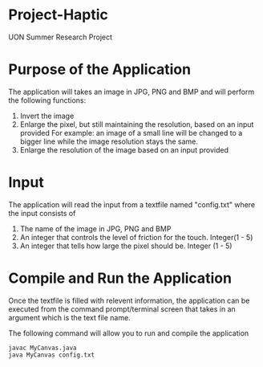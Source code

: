# Project-Haptic
UON Summer Research Project

# Purpose of the Application

The application will takes an image in JPG, PNG and BMP and will perform the following functions:
 1. Invert the image
 2. Enlarge the pixel, but still maintaining the resolution, based on an input provided
    For example: an image of a small line will be changed to a bigger line while the image resolution stays the same.
 3. Enlarge the resolution of the image based on an input provided

# Input

The application will read the input from a textfile named "config.txt" where the input consists of
 1. The name of the image in JPG, PNG and BMP
 2. An integer that controls the level of friction for the touch. Integer(1 - 5)
 3. An integer that tells how large the pixel should be. Integer (1 - 5)
 
 # Compile and Run the Application

Once the textfile is filled with relevent information, the application can be executed from the command prompt/terminal screen that takes in an argument which is the text file name.

The following command will allow you to run and compile the application

```
javac MyCanvas.java
java MyCanvas config.txt
```

